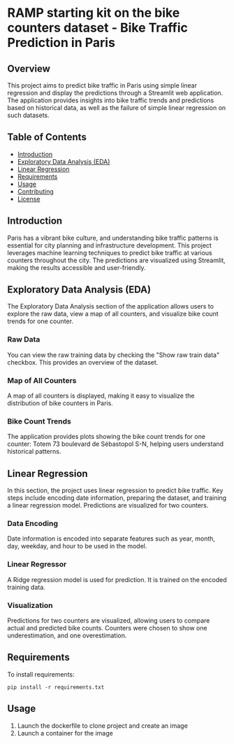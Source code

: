 # RAMP starting kit on the bike counters dataset - Bike Traffic Prediction in Paris

## Overview
This project aims to predict bike traffic in Paris using simple linear regression and display the predictions through a Streamlit web application. 
The application provides insights into bike traffic trends and predictions based on historical data, as well as the failure of simple linear regression on such datasets.

## Table of Contents
- [Introduction](#introduction)
- [Exploratory Data Analysis (EDA)](#eda)
- [Linear Regression](#linear-regression)
- [Requirements](#requirements)
- [Usage](#usage)
- [Contributing](#contributing)
- [License](#license)

## Introduction <a name="introduction"></a>
Paris has a vibrant bike culture, and understanding bike traffic patterns is essential for city planning and infrastructure development. This project leverages machine learning techniques to predict bike traffic at various counters throughout the city. The predictions are visualized using Streamlit, making the results accessible and user-friendly.

## Exploratory Data Analysis (EDA) <a name="eda"></a>
The Exploratory Data Analysis section of the application allows users to explore the raw data, view a map of all counters, and visualize bike count trends for one counter.

### Raw Data
You can view the raw training data by checking the "Show raw train data" checkbox. This provides an overview of the dataset.

### Map of All Counters
A map of all counters is displayed, making it easy to visualize the distribution of bike counters in Paris.

### Bike Count Trends
The application provides plots showing the bike count trends for one counter: Totem 73 boulevard de Sébastopol S-N, helping users understand historical patterns.

## Linear Regression <a name="linear-regression"></a>
In this section, the project uses linear regression to predict bike traffic. Key steps include encoding date information, preparing the dataset, and training a linear regression model. Predictions are visualized for two counters.

### Data Encoding
Date information is encoded into separate features such as year, month, day, weekday, and hour to be used in the model.

### Linear Regressor
A Ridge regression model is used for prediction. It is trained on the encoded training data.

### Visualization
Predictions for two counters are visualized, allowing users to compare actual and predicted bike counts.
Counters were chosen to show one underestimation, and one overestimation.

## Requirements <a name="requirements"></a>

To install requirements:

```setup
pip install -r requirements.txt
```

## Usage <a name="usage"></a>
1. Launch the dockerfile to clone project and create an image
2. Launch a container for the image

